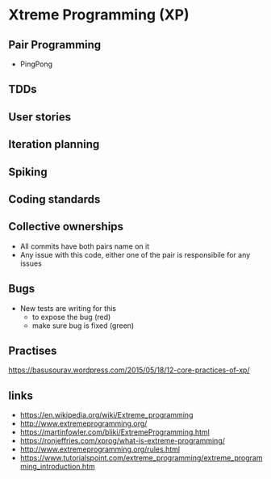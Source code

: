 # Xtreme Programming (XP)

## Pair Programming

- PingPong

## TDDs

## User stories

## Iteration planning

## Spiking


## Coding standards

## Collective ownerships

- All commits have both pairs name on it
- Any issue with this code, either one of the pair is responsibile for any issues

## Bugs

- New tests are writing for this
  - to expose the bug (red)
  - make sure bug is fixed (green)

## Practises

https://basusourav.wordpress.com/2015/05/18/12-core-practices-of-xp/

## links

- https://en.wikipedia.org/wiki/Extreme_programming
- http://www.extremeprogramming.org/
- https://martinfowler.com/bliki/ExtremeProgramming.html
- https://ronjeffries.com/xprog/what-is-extreme-programming/
- http://www.extremeprogramming.org/rules.html
- https://www.tutorialspoint.com/extreme_programming/extreme_programming_introduction.htm
